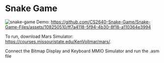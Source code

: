 # Snake Game
![snake-game](https://github.com/CS2640-Snake-Game/Snake-Game-Files/assets/108250510/dd8c04ba-a9c6-4bf4-8c8e-fa294a126007)
Demo: https://github.com/CS2640-Snake-Game/Snake-Game-Files/assets/108250510/ff7a4118-5f94-4b30-8f18-a110364e3994

To run, download Mars Simulator: https://courses.missouristate.edu/KenVollmar/mars/.

Connect the Bitmap Display and Keyboard MMIO Simulator and run the .asm file
